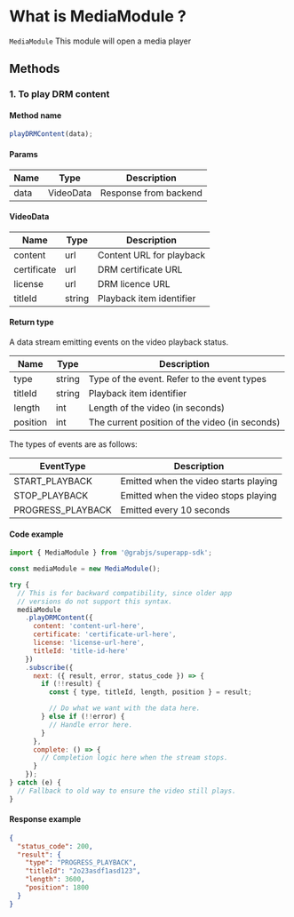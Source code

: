 # What is MediaModule ?

`MediaModule` This module will open a media player

## Methods

### 1. To play DRM content

#### Method name

```javascript
playDRMContent(data);
```

#### Params

| Name | Type      | Description           |
| ---- | --------- | --------------------- |
| data | VideoData | Response from backend |

#### VideoData

| Name        | Type   | Description              |
| ----------- | ------ | ------------------------ |
| content     | url    | Content URL for playback |
| certificate | url    | DRM certificate URL      |
| license     | url    | DRM licence URL          |
| titleId     | string | Playback item identifier |

#### Return type

A data stream emitting events on the video playback status.

| Name     | Type   | Description                                    |
| -------- | ------ | ---------------------------------------------- |
| type     | string | Type of the event. Refer to the event types    |
| titleId  | string | Playback item identifier                       |
| length   | int    | Length of the video (in seconds)               |
| position | int    | The current position of the video (in seconds) |

The types of events are as follows:

| EventType         | Description                           |
| ----------------- | ------------------------------------- |
| START_PLAYBACK    | Emitted when the video starts playing |
| STOP_PLAYBACK     | Emitted when the video stops playing  |
| PROGRESS_PLAYBACK | Emitted every 10 seconds              |

#### Code example

```javascript
import { MediaModule } from '@grabjs/superapp-sdk';

const mediaModule = new MediaModule();

try {
  // This is for backward compatibility, since older app
  // versions do not support this syntax.
  mediaModule
    .playDRMContent({
      content: 'content-url-here',
      certificate: 'certificate-url-here',
      license: 'license-url-here',
      titleId: 'title-id-here'
    })
    .subscribe({
      next: ({ result, error, status_code }) => {
        if (!!result) {
          const { type, titleId, length, position } = result;

          // Do what we want with the data here.
        } else if (!!error) {
          // Handle error here.
        }
      },
      complete: () => {
        // Completion logic here when the stream stops.
      }
    });
} catch (e) {
  // Fallback to old way to ensure the video still plays.
}
```

#### Response example

```json
{
  "status_code": 200,
  "result": {
    "type": "PROGRESS_PLAYBACK",
    "titleId": "2o23asdf1asd123",
    "length": 3600,
    "position": 1800
  }
}
```
